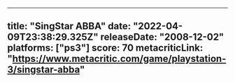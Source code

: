 
---
title: "SingStar ABBA"
date: "2022-04-09T23:38:29.325Z"
releaseDate: "2008-12-02"
platforms: ["ps3"]
score: 70
metacriticLink: "https://www.metacritic.com/game/playstation-3/singstar-abba"
---
